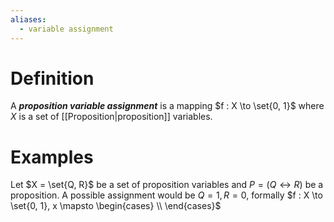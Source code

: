```yaml
---
aliases:
  - variable assignment
---
```

# Definition
A ___proposition variable assignment___ is a mapping $f : X \to \set{0, 1}$ where $X$ is a set of [[Proposition|proposition]] variables.
# Examples
Let $X = \set{Q, R}$ be a set of proposition variables and $P = (Q \leftrightarrow R)$ be a proposition. A possible assignment would be $Q = 1, R = 0$, formally $f : X \to \set{0, 1}, x \mapsto \begin{cases}  \\ \end{cases}$